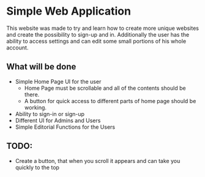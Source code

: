 # Simple Web Application

This website was made to try and learn how to create more unique websites and create the possibility to sign-up and in. Additionally the user has the ability to access settings and can edit some small portions of his whole account.

## What will be done

- Simple Home Page UI for the user
  - Home Page must be scrollable and all of the contents should be there.
  - A button for quick access to different parts of home page should be working.
- Ability to sign-in or sign-up
- Different UI for Admins and Users
- Simple Editorial Functions for the Users

## TODO:

- Create a button, that when you scroll it appears and can take you quickly to the top
